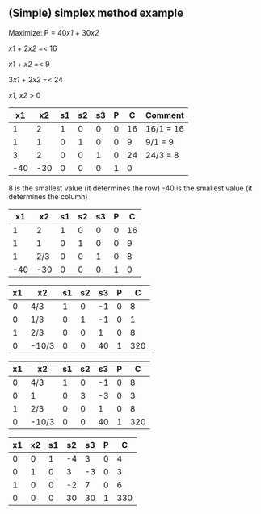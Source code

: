 ## (Simple) simplex method example

Maximize: P = 40*x1* + 30*x2*

*x1* + 2*x2* =< 16

*x1* + *x2* =< 9

3*x1* + 2*x2* =< 24

*x1*, *x2* > 0 

| x1 | x2 | s1 | s2 | s3 | P | C | Comment |
| -- | -- | -- | -- | -- | -- | -- | -- |
| 1 | 2 | 1 | 0 | 0 | 0 | 16 |  16/1 = 16 |
| 1 | 1 | 0 | 1 | 0 | 0 | 9 |  9/1 = 9 |
| 3 | 2 | 0 | 0 | 1 | 0 | 24 |  24/3 = 8 |
| -40 | -30 | 0 | 0 | 0 | 1 | 0 |    |

8 is the smallest value (it determines the row)
-40 is the smallest value (it determines the column)

| x1 | x2 | s1 | s2 | s3 | P | C |
| -- | -- | -- | -- | -- | -- | -- |
| 1 | 2 | 1 | 0 | 0 | 0 | 16 |
| 1 | 1 | 0 | 1 | 0 | 0 | 9 |
| 1 | 2/3 | 0 | 0 | 1 | 0 | 8 |
| -40 | -30 | 0 | 0 | 0 | 1 | 0 |

| x1 | x2 | s1 | s2 | s3 | P | C |
| -- | -- | -- | -- | -- | -- | -- |
| 0 | 4/3 | 1 | 0 | -1 | 0 | 8 |
| 0 | 1/3 | 0 | 1 | -1 | 0 | 1 |
| 1 | 2/3 | 0 | 0 | 1 | 0 | 8 |
| 0 | -10/3 | 0 | 0 | 40 | 1 | 320 |

| x1 | x2 | s1 | s2 | s3 | P | C |
| -- | -- | -- | -- | -- | -- | -- |
| 0 | 4/3 | 1 | 0 | -1 | 0 | 8 |
| 0 | 1 | 0 | 3 | -3 | 0 | 3 |
| 1 | 2/3 | 0 | 0 | 1 | 0 | 8 |
| 0 | -10/3 | 0 | 0 | 40 | 1 | 320 |

| x1 | x2 | s1 | s2 | s3 | P | C |
| -- | -- | -- | -- | -- | -- | -- |
| 0 | 0 | 1 | -4 | 3 | 0 | 4 |
| 0 | 1 | 0 | 3 | -3 | 0 | 3 |
| 1 | 0 | 0 | -2 | 7 | 0 | 6 |
| 0 | 0 | 0 | 30 | 30 | 1 | 330 |
